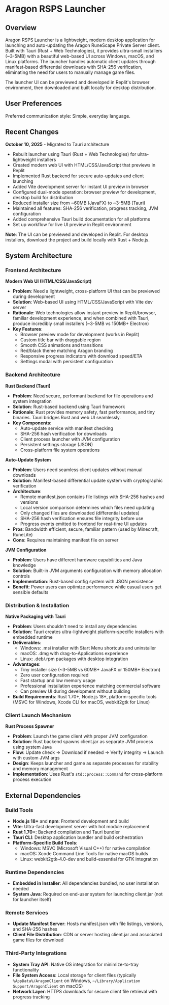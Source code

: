 # Aragon RSPS Launcher

## Overview

Aragon RSPS Launcher is a lightweight, modern desktop application for launching and auto-updating the Aragon RuneScape Private Server client. Built with Tauri (Rust + Web Technologies), it provides ultra-small installers (~3-5MB) with a beautiful web-based UI across Windows, macOS, and Linux platforms. The launcher handles automatic client updates through manifest-based differential downloads with SHA-256 verification, eliminating the need for users to manually manage game files.

The launcher UI can be previewed and developed in Replit's browser environment, then downloaded and built locally for desktop distribution.

## User Preferences

Preferred communication style: Simple, everyday language.

## Recent Changes

**October 10, 2025** - Migrated to Tauri architecture
- Rebuilt launcher using Tauri (Rust + Web Technologies) for ultra-lightweight installers
- Created modern web UI with HTML/CSS/JavaScript that previews in Replit
- Implemented Rust backend for secure auto-updates and client launching
- Added Vite development server for instant UI preview in browser
- Configured dual-mode operation: browser preview for development, desktop build for distribution
- Reduced installer size from ~60MB (JavaFX) to ~3-5MB (Tauri)
- Maintained all features: SHA-256 verification, progress tracking, JVM configuration
- Added comprehensive Tauri build documentation for all platforms
- Set up workflow for live UI preview in Replit environment

**Note**: The UI can be previewed and developed in Replit. For desktop installers, download the project and build locally with Rust + Node.js.

## System Architecture

### Frontend Architecture

**Modern Web UI (HTML/CSS/JavaScript)**
- **Problem**: Need a lightweight, cross-platform UI that can be previewed during development
- **Solution**: Web-based UI using HTML/CSS/JavaScript with Vite dev server
- **Rationale**: Web technologies allow instant preview in Replit/browser, familiar development experience, and when combined with Tauri, produce incredibly small installers (~3-5MB vs 150MB+ Electron)
- **Key Features**: 
  - Browser preview mode for development (works in Replit)
  - Custom title bar with draggable region
  - Smooth CSS animations and transitions
  - Red/black theme matching Aragon branding
  - Responsive progress indicators with download speed/ETA
  - Settings modal with persistent configuration

### Backend Architecture

**Rust Backend (Tauri)**
- **Problem**: Need secure, performant backend for file operations and system integration
- **Solution**: Rust-based backend using Tauri framework
- **Rationale**: Rust provides memory safety, fast performance, and tiny binaries. Tauri bridges Rust and web UI seamlessly.
- **Key Components**:
  - Auto-update service with manifest checking
  - SHA-256 hash verification for downloads
  - Client process launcher with JVM configuration
  - Persistent settings storage (JSON)
  - Cross-platform file system operations

**Auto-Update System**
- **Problem**: Users need seamless client updates without manual downloads
- **Solution**: Manifest-based differential update system with cryptographic verification
- **Architecture**:
  - Remote manifest.json contains file listings with SHA-256 hashes and versions
  - Local version comparison determines which files need updating
  - Only changed files are downloaded (differential updates)
  - SHA-256 hash verification ensures file integrity before use
  - Progress events emitted to frontend for real-time UI updates
- **Pros**: Bandwidth efficient, secure, familiar pattern (used by Minecraft, RuneLite)
- **Cons**: Requires maintaining manifest file on server

**JVM Configuration**
- **Problem**: Users have different hardware capabilities and Java knowledge
- **Solution**: Built-in JVM arguments configuration with memory allocation controls
- **Implementation**: Rust-based config system with JSON persistence
- **Benefit**: Power users can optimize performance while casual users get sensible defaults

### Distribution & Installation

**Native Packaging with Tauri**
- **Problem**: Users shouldn't need to install any dependencies
- **Solution**: Tauri creates ultra-lightweight platform-specific installers with embedded runtime
- **Deliverables**:
  - Windows: .msi installer with Start Menu shortcuts and uninstaller
  - macOS: .dmg with drag-to-Applications experience
  - Linux: .deb/.rpm packages with desktop integration
- **Advantages**: 
  - Tiny installer size (~3-5MB vs 60MB+ JavaFX or 150MB+ Electron)
  - Zero user configuration required
  - Fast startup and low memory usage
  - Professional installation experience matching commercial software
  - Can preview UI during development without building
- **Build Requirements**: Rust 1.70+, Node.js 18+, platform-specific tools (MSVC for Windows, Xcode CLI for macOS, webkit2gtk for Linux)

### Client Launch Mechanism

**Rust Process Spawner**
- **Problem**: Launch the game client with proper JVM configuration
- **Solution**: Rust backend spawns client.jar as separate JVM process using system Java
- **Flow**: Update check → Download if needed → Verify integrity → Launch with custom JVM args
- **Design**: Keeps launcher and game as separate processes for stability and memory management
- **Implementation**: Uses Rust's `std::process::Command` for cross-platform process execution

## External Dependencies

### Build Tools
- **Node.js 18+** and **npm**: Frontend development and build
- **Vite**: Ultra-fast development server with hot module replacement
- **Rust 1.70+**: Backend compilation and Tauri bundler
- **Tauri CLI**: Desktop application bundler and build orchestration
- **Platform-Specific Build Tools**:
  - Windows: MSVC (Microsoft Visual C++) for native compilation
  - macOS: Xcode Command Line Tools for native macOS builds
  - Linux: webkit2gtk-4.0-dev and build-essential for GTK integration

### Runtime Dependencies
- **Embedded in Installer**: All dependencies bundled, no user installation needed
- **System Java**: Required on end-user system for launching client.jar (not for launcher itself)

### Remote Services
- **Update Manifest Server**: Hosts manifest.json with file listings, versions, and SHA-256 hashes
- **Client File Distribution**: CDN or server hosting client.jar and associated game files for download

### Third-Party Integrations
- **System Tray API**: Native OS integration for minimize-to-tray functionality
- **File System Access**: Local storage for client files (typically `%AppData%/AragonClient` on Windows, `~/Library/Application Support/AragonClient` on macOS)
- **Network Layer**: HTTPS downloads for secure client file retrieval with progress tracking